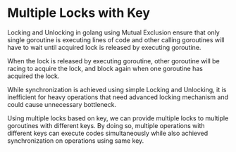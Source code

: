 # Multiple Locks with Key

Locking and Unlocking in golang using Mutual Exclusion ensure that only single goroutine is executing lines of code and other calling goroutines will have to wait until acquired lock is released by executing goroutine. 

When the lock is released by executing goroutine, other goroutine will be racing to acquire the lock, and block again when one goroutine has acquired the lock. 

While synchronization is achieved using simple Locking and Unlocking, it is inefficient for heavy operations that need advanced locking mechanism and could cause unnecessary bottleneck. 

Using multiple locks based on key, we can provide multiple locks to multiple goroutines with different keys. By doing so, multiple operations with different keys can execute codes simultaneously while also achieved synchronization on operations using same key.
